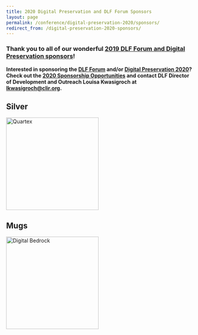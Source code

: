 ```yaml
---
title: 2020 Digital Preservation and DLF Forum Sponsors
layout: page
permalink: /conference/digital-preservation-2020/sponsors/
redirect_from: /digital-preservation-2020-sponsors/
---
```


### **Thank you to all of our wonderful [2019 DLF Forum and Digital Preservation sponsors](https://ndsa.org/digital-preservation-2019-sponsors/)!**


**Interested in sponsoring the [DLF Forum](https://forum2020.diglib.org) and/or [Digital Preservation 2020](https://ndsa.org/meetings/)? Check out the [2020 Sponsorship Opportunities](https://forum2020.diglib.org/sponsorship-opportunities/) and contact DLF Director of Development and Outreach Louisa Kwasigroch at [lkwasigroch@clir.org](mailto:lkwasigroch@clir.org).**

## **Silver**

[<img alt="Quartex" width="250" src='{{ "/images/sponsors/Quartex_pos_rgb - transparent 1000px w.png"}}'>](https://www.quartexcollections.com/)

## **Mugs**

[<img alt="Digital Bedrock" width="250" src='{{ "/images/sponsors/Digital_Bedrock_logob.jpg"}}'>](https://www.digitalbedrock.com/)
